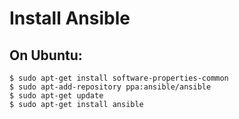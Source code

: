 # Install Ansible

## On Ubuntu:
```
$ sudo apt-get install software-properties-common
$ sudo apt-add-repository ppa:ansible/ansible
$ sudo apt-get update
$ sudo apt-get install ansible
```